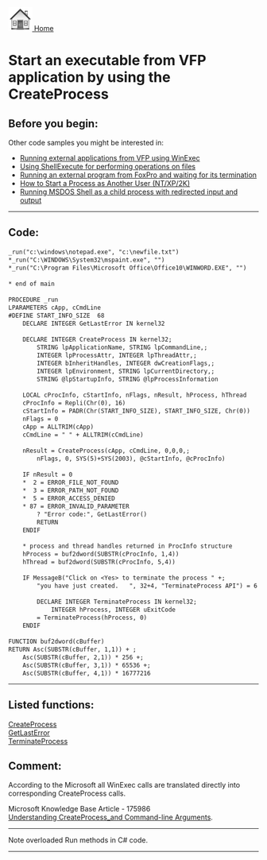 [<img src="../images/home.png"> Home ](https://github.com/VFPX/Win32API)  

# Start an executable from VFP application by using the CreateProcess

## Before you begin:
Other code samples you might be interested in:  
* [Running external applications from VFP using WinExec](sample_002.md)  
* [Using ShellExecute for performing operations on files](sample_093.md)  
* [Running an external program from FoxPro and waiting for its termination](sample_377.md)  
* [How to Start a Process as Another User (NT/XP/2K)](sample_426.md)  
* [Running MSDOS Shell as a child process with redirected input and output](sample_477.md)  

  
***  


## Code:
```foxpro  
_run("c:\windows\notepad.exe", "c:\newfile.txt")
*_run("C:\WINDOWS\System32\mspaint.exe", "")
*_run("C:\Program Files\Microsoft Office\Office10\WINWORD.EXE", "")

* end of main

PROCEDURE _run
LPARAMETERS cApp, cCmdLine
#DEFINE START_INFO_SIZE  68
	DECLARE INTEGER GetLastError IN kernel32

	DECLARE INTEGER CreateProcess IN kernel32;
		STRING lpApplicationName, STRING lpCommandLine,;
		INTEGER lpProcessAttr, INTEGER lpThreadAttr,;
		INTEGER bInheritHandles, INTEGER dwCreationFlags,;
		INTEGER lpEnvironment, STRING lpCurrentDirectory,;
		STRING @lpStartupInfo, STRING @lpProcessInformation

	LOCAL cProcInfo, cStartInfo, nFlags, nResult, hProcess, hThread
	cProcInfo = Repli(Chr(0), 16)
	cStartInfo = PADR(Chr(START_INFO_SIZE), START_INFO_SIZE, Chr(0))
	nFlags = 0
	cApp = ALLTRIM(cApp)
	cCmdLine = " " + ALLTRIM(cCmdLine)

	nResult = CreateProcess(cApp, cCmdLine, 0,0,0,;
		nFlags, 0, SYS(5)+SYS(2003), @cStartInfo, @cProcInfo)

	IF nResult = 0
	*  2 = ERROR_FILE_NOT_FOUND
	*  3 = ERROR_PATH_NOT_FOUND
	*  5 = ERROR_ACCESS_DENIED
	* 87 = ERROR_INVALID_PARAMETER
		? "Error code:", GetLastError()
		RETURN
	ENDIF
	
	* process and thread handles returned in ProcInfo structure
	hProcess = buf2dword(SUBSTR(cProcInfo, 1,4))
	hThread = buf2dword(SUBSTR(cProcInfo, 5,4))

	IF MessageB("Click on <Yes> to terminate the process " +;
		"you have just created.   ", 32+4, "TerminateProcess API") = 6

		DECLARE INTEGER TerminateProcess IN kernel32;
			INTEGER hProcess, INTEGER uExitCode
		= TerminateProcess(hProcess, 0)
	ENDIF

FUNCTION buf2dword(cBuffer)
RETURN Asc(SUBSTR(cBuffer, 1,1)) + ;
	Asc(SUBSTR(cBuffer, 2,1)) * 256 +;
	Asc(SUBSTR(cBuffer, 3,1)) * 65536 +;
	Asc(SUBSTR(cBuffer, 4,1)) * 16777216  
```  
***  


## Listed functions:
[CreateProcess](../libraries/kernel32/CreateProcess.md)  
[GetLastError](../libraries/kernel32/GetLastError.md)  
[TerminateProcess](../libraries/kernel32/TerminateProcess.md)  

## Comment:
According to the Microsoft all WinExec calls are translated directly into corresponding CreateProcess calls.  
  
Microsoft Knowledge Base Article - 175986  
[Understanding CreateProcess_and Command-line Arguments](https://support.microsoft.com/en-us/help/175986/info-understanding-createprocess-and-command-line-arguments).
  
* * *  
Note overloaded Run methods in C# code.  
  
***  


